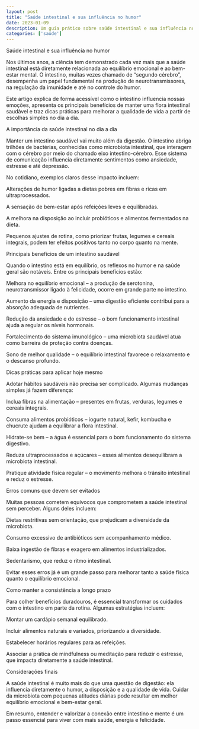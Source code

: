 ```yaml
---
layout: post
title: "Saúde intestinal e sua influência no humor"
date: 2023-01-09
description: Um guia prático sobre saúde intestinal e sua influência no humor, com dicas acessíveis para o dia a dia.
categories: ['saúde']
---
```


Saúde intestinal e sua influência no humor

Nos últimos anos, a ciência tem demonstrado cada vez mais que a saúde intestinal está diretamente relacionada ao equilíbrio emocional e ao bem-estar mental. O intestino, muitas vezes chamado de “segundo cérebro”, desempenha um papel fundamental na produção de neurotransmissores, na regulação da imunidade e até no controle do humor.

Este artigo explica de forma acessível como o intestino influencia nossas emoções, apresenta os principais benefícios de manter uma flora intestinal saudável e traz dicas práticas para melhorar a qualidade de vida a partir de escolhas simples no dia a dia.

A importância da saúde intestinal no dia a dia

Manter um intestino saudável vai muito além da digestão. O intestino abriga trilhões de bactérias, conhecidas como microbiota intestinal, que interagem com o cérebro por meio do chamado eixo intestino-cérebro. Esse sistema de comunicação influencia diretamente sentimentos como ansiedade, estresse e até depressão.

No cotidiano, exemplos claros desse impacto incluem:

Alterações de humor ligadas a dietas pobres em fibras e ricas em ultraprocessados.

A sensação de bem-estar após refeições leves e equilibradas.

A melhora na disposição ao incluir probióticos e alimentos fermentados na dieta.

Pequenos ajustes de rotina, como priorizar frutas, legumes e cereais integrais, podem ter efeitos positivos tanto no corpo quanto na mente.

Principais benefícios de um intestino saudável

Quando o intestino está em equilíbrio, os reflexos no humor e na saúde geral são notáveis. Entre os principais benefícios estão:

Melhora no equilíbrio emocional – a produção de serotonina, neurotransmissor ligado à felicidade, ocorre em grande parte no intestino.

Aumento da energia e disposição – uma digestão eficiente contribui para a absorção adequada de nutrientes.

Redução da ansiedade e do estresse – o bom funcionamento intestinal ajuda a regular os níveis hormonais.

Fortalecimento do sistema imunológico – uma microbiota saudável atua como barreira de proteção contra doenças.

Sono de melhor qualidade – o equilíbrio intestinal favorece o relaxamento e o descanso profundo.

Dicas práticas para aplicar hoje mesmo

Adotar hábitos saudáveis não precisa ser complicado. Algumas mudanças simples já fazem diferença:

Inclua fibras na alimentação – presentes em frutas, verduras, legumes e cereais integrais.

Consuma alimentos probióticos – iogurte natural, kefir, kombucha e chucrute ajudam a equilibrar a flora intestinal.

Hidrate-se bem – a água é essencial para o bom funcionamento do sistema digestivo.

Reduza ultraprocessados e açúcares – esses alimentos desequilibram a microbiota intestinal.

Pratique atividade física regular – o movimento melhora o trânsito intestinal e reduz o estresse.

Erros comuns que devem ser evitados

Muitas pessoas cometem equívocos que comprometem a saúde intestinal sem perceber. Alguns deles incluem:

Dietas restritivas sem orientação, que prejudicam a diversidade da microbiota.

Consumo excessivo de antibióticos sem acompanhamento médico.

Baixa ingestão de fibras e exagero em alimentos industrializados.

Sedentarismo, que reduz o ritmo intestinal.

Evitar esses erros já é um grande passo para melhorar tanto a saúde física quanto o equilíbrio emocional.

Como manter a consistência a longo prazo

Para colher benefícios duradouros, é essencial transformar os cuidados com o intestino em parte da rotina. Algumas estratégias incluem:

Montar um cardápio semanal equilibrado.

Incluir alimentos naturais e variados, priorizando a diversidade.

Estabelecer horários regulares para as refeições.

Associar a prática de mindfulness ou meditação para reduzir o estresse, que impacta diretamente a saúde intestinal.

Considerações finais

A saúde intestinal é muito mais do que uma questão de digestão: ela influencia diretamente o humor, a disposição e a qualidade de vida. Cuidar da microbiota com pequenas atitudes diárias pode resultar em melhor equilíbrio emocional e bem-estar geral.

Em resumo, entender e valorizar a conexão entre intestino e mente é um passo essencial para viver com mais saúde, energia e felicidade.

